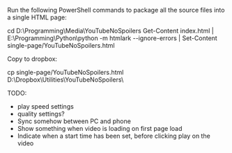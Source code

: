 Run the following PowerShell commands to package all the source files into a single HTML page:

cd D:\Programming\Media\YouTubeNoSpoilers
Get-Content index.html | E:\Programming\Python\python -m htmlark --ignore-errors | Set-Content single-page/YouTubeNoSpoilers.html

Copy to dropbox:

cp single-page/YouTubeNoSpoilers.html D:\Dropbox\Utilities\YouTubeNoSpoilers\


TODO:

* play speed settings
* quality settings?
* Sync somehow between PC and phone
* Show something when video is loading on first page load
* Indicate when  a start time has been set, before clicking play on the video